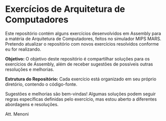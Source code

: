 # Exercícios de Arquitetura de Computadores

Este repositório contém alguns exercícios desenvolvidos em Assembly para a matéria de Arquitetura de Computadores, feitos no simulador MIPS MARS. Pretendo atualizar o repositório com novos exercícios resolvidos conforme eu for realizando.

**Objetivo:**
O objetivo deste repositório é compartilhar soluções para os exercícios de Assembly, além de receber sugestões de possíveis outras resoluções e melhorias.

**Estrutura do Repositório:**
Cada exercício está organizado em seu próprio diretório, contendo o código-fonte.

Sugestões e melhorias são bem-vindas! Algumas soluções podem seguir regras específicas definidas pelo exercício, mas estou aberto a diferentes abordagens e resoluções.

Att. Menoni
